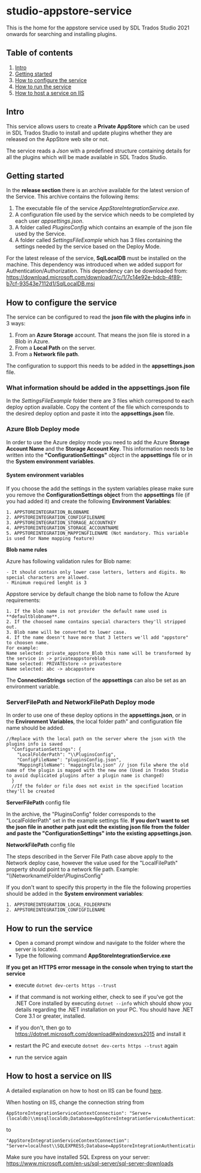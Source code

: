 # studio-appstore-service
This is the home for the appstore service used by SDL Trados Studio 2021 onwards for searching and installing plugins.

## Table of contents 

1. [Intro](#intro)
2. [Getting started](#getting-started)
3. [How to configure the service](#how-to-configure-the-service)
4. [How to run the service](#how-to-run-the-service)
5. [How to host a service on IIS](#how-to-host-a-service-on-iis)

## Intro
This service allows users to create a **Private AppStore** which can be used in SDL Trados Studio to install and update plugins whether they are released on the AppStore web site or not.

The service reads a *Json* with a predefined structure containing details for all the plugins which will be made available in SDL Trados Studio.

## Getting started
In the **release section** there is an archive available for the latest version of the Service. This archive contains the following items:
1. The executable file of the service *AppStoreIntegrationService.exe*.
2. A configuration file used by the service which needs to be completed by each user *appsettings.json*.
3. A folder called *PluginsConfig* which contains an example of the json file used by the Service. 
4. A folder called *SettingsFileExample* which has 3 files containing the settings needed by the service based on the Deploy Mode.

For the latest release of the service, **SqlLocalDB** must be installed on the machine. This  dependency was introduced when we added support for Authentication/Authorization.
This dependency can be downloaded from: https://download.microsoft.com/download/7/c/1/7c14e92e-bdcb-4f89-b7cf-93543e7112d1/SqlLocalDB.msi

## How to configure the service
The service can be configured to read the **json file with the plugins info** in 3 ways:
1. From an **Azure Storage** account. That means the json file is stored in a Blob in Azure.
2. From a **Local Path** on the server.
3. From a **Network file path**.

The configuration to support this needs to be added in the **appsettings.json** file.

### What information should be added in the appsettings.json file

In the *SettingsFileExample* folder there are 3 files which correspond to each deploy option available. Copy the content of the file which corresponds to the desired deploy option and paste it into the **appsettings.json** file.

### Azure Blob Deploy mode
In order to use the Azure deploy mode you need to add the Azure **Storage Account Name** and the **Storage Account Key**. This information needs to be written into the **"ConfigurationSettings"** object in the **appsettings** file or in the **System environment variables**.

#### System environment variables
If you choose the add the settings in the system variables please make sure you remove the **ConfigurationSettings object** from the **appsettings** file (if you had added it) and create the following **Environment Variables**: 
```
1. APPSTOREINTEGRATION_BLOBNAME
2. APPSTOREINTEGRATION_CONFIGFILENAME
3. APPSTOREINTEGRATION_STORAGE_ACCOUNTKEY
4. APPSTOREINTEGRATION_STORAGE_ACCOUNTNAME
5. APPSTOREINTEGRATION_MAPPINGFILENAME (Not mandatory. This variable is used for Name mapping feature)
```
**Blob name rules** 

Azure has following validation rules for Blob name:
```
- It should contain only lower case letters, letters and digits. No special characters are allowed.
- Minimum required lenght is 3
```
Appstore service by default change the blob name to follow the Azure requirements:
```
1. If the blob name is not provider the default name used is **defaultblobname**.
2. If the choosed name contains special characters they'll stripped out.
3. Blob name will be converted to lower case.
4. If the name doesn't have more that 3 letters we'll add "appstore" to choosen name.
For example: 
Name selected: private_appstore_Blob this name will be transformed by the service in -> privateappstoreblob
Name selected: PRIVATEstore -> privatestore
Name selected: abc -> abcappstore
```

The **ConnectionStrings** section of the **appsettings** can also be set as an environment variable.

### ServerFilePath and NetworkFilePath Deploy mode
In order to use one of these deploy options in the **appsettings.json**, or in the **Environment Variables**, the local folder path" and configuration file name should be added.

```
//Replace with the local path on the server where the json with the plugins info is saved
  "ConfigurationSettings": {
	"LocalFolderPath": "\\PluginsConfig",
	"ConfigFileName": "pluginsConfig.json",
	"MappingFileName": "mappingFile.json" // json file where the old name of the plugin is mapped with the new one (Used in Trados Studio to avoid duplicated plugins after a plugin name is changed)
  }
  //If the folder or file does not exist in the specified location they'll be created
  ```
**ServerFilePath** config file
 
In the archive, the "PluginsConfig" folder corresponds to the "LocalFolderPath" set in the example settings file. **If you don't want to set the json file in another path just edit the existing json file from the folder and paste the "ConfigurationSettings" into the existing appsettings.json**.
  
  **NetworkFilePath** config file
  
The steps described in the Server File Path case above apply to the Network deploy case, however the value used for the "LocalFilePath" property should point to a network file path.
Example: "\\\\Networkname\\Folder\\PluginsConfig"

If you don't want to specify this property in the file the following properties should be added in the **System environment variables**:

 ```
1. APPSTOREINTEGRATION_LOCAL_FOLDERPATH
2. APPSTOREINTEGRATION_CONFIGFILENAME
```

## How to run the service

- Open a comand prompt window and navigate to the folder where the server is located. 
- Type the following command **AppStoreIntegrationService.exe**


**If you get an HTTPS error message in the console when trying to start the service**

- execute ```dotnet dev-certs https --trust```

- if that command is not working either, check to see if you've got the .NET Core installed by executing ```dotnet --info``` which should show you details regarding the .NET installation on your PC. You should have .NET Core 3.1 or greater, installed.

- if you don't, then go to https://dotnet.microsoft.com/download#windowsvs2015 and install it
- restart the PC and execute ```dotnet dev-certs https --trust``` again
- run the service again

## How to host a service on IIS
A detailed explanation on how to host on IIS can be found [here](https://www.guru99.com/deploying-website-iis.html).

When hosting on IIS, change the connection string from 
```
AppStoreIntegrationServiceContextConnection": "Server=(localdb)\\mssqllocaldb;Database=AppStoreIntegrationServiceAuthentication;Trusted_Connection=True;MultipleActiveResultSets=true"
```
to
```
"AppStoreIntegrationServiceContextConnection": "Server=localhost\\SQLEXPRESS;Database=AppStoreIntegrationAuthentication;Trusted_Connection=True;"
```
Make sure you have installed SQL Express on your server: https://www.microsoft.com/en-us/sql-server/sql-server-downloads

